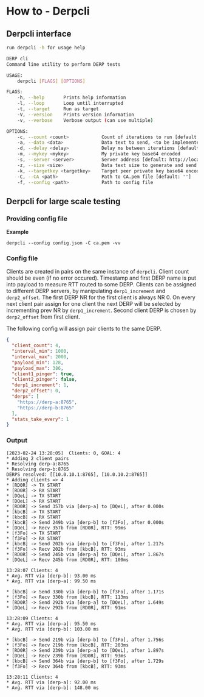 # How to - Derpcli

## Derpcli interface

```bash
run derpcli -h for usage help

DERP cli
Command line utility to perform DERP tests

USAGE:
    derpcli [FLAGS] [OPTIONS]

FLAGS:
    -h, --help       Prints help information
    -l, --loop       Loop until interrupted
    -t, --target     Run as target
    -V, --version    Prints version information
    -v, --verbose    Verbose output (can use multiple)

OPTIONS:
    -c, --count <count>            Count of iterations to run [default: 3]
    -a, --data <data>              Data text to send, <to be implemented> [default: hello derp!]
    -d, --delay <delay>            Delay ms between iterations [default: 100]
    -m, --mykey <mykey>            My private key base64 encoded
    -s, --server <server>          Server address [default: http://localhost:1234]
    -z, --size <size>              Data text size to generate and send
    -k, --targetkey <targetkey>    Target peer private key base64 encoded
    -C, --CA <path>                Path to CA.pem file [default: ""]
    -f, --config <path>            Path to config file
```

## Derpcli for large scale testing

### Providing config file

**Example**  

``` shell
derpcli --config config.json -C ca.pem -vv
```

### Config file

Clients are created in pairs on the same instance of `derpcli`. Client count
should be even (if no error occured). Timestamp and first DERP name is put
into payload to measure RTT routed to some DERP. Clients can be assigned
to different DERP servers, by manipulating `derp1_increment` and `derp2_offset`.
The first DERP NR for the first client is always NR 0. On every next client pair
assign for one client the next DERP will be selected by incrementing prev NR by
`derp1_increment`. Second client DERP is chosen by `derp2_offset` from first
client.

The following config will assign pair clients to the same DERP.

``` json
{
  "client_count": 4,
  "interval_min": 1000,
  "interval_max": 2000,
  "payload_min": 128,
  "payload_max": 386,
  "client1_pinger": true,
  "client2_pinger": false,
  "derp1_increment": 1,
  "derp2_offset": 0,
  "derps": [
    "https://derp-a:8765",
    "https://derp-b:8765"
  ],
  "stats_take_every": 1
}
```

### Output

  ```log
[2023-02-24 13:28:05]  Clients: 0, GOAL: 4
* Adding 2 client pairs
* Resolving derp-a:8765
* Resolving derp-b:8765
DERPS resolved: [[10.0.10.1:8765], [10.0.10.2:8765]]
* Adding clients => 4
* [RD0R] -> TX START
* [RD0R] -> RX START
* [DQeL] -> TX START
* [DQeL] -> RX START
* [RD0R] -> Send 357b via [derp-a] to [DQeL], after 0.000s
* [kbcB] -> TX START
* [kbcB] -> RX START
* [kbcB] -> Send 249b via [derp-b] to [f3Fo], after 0.000s
* [DQeL] -> Recv 357b from [RD0R], RTT: 99ms
* [f3Fo] -> TX START
* [f3Fo] -> RX START
* [kbcB] -> Send 202b via [derp-b] to [f3Fo], after 1.217s
* [f3Fo] -> Recv 202b from [kbcB], RTT: 93ms
* [RD0R] -> Send 245b via [derp-a] to [DQeL], after 1.867s
* [DQeL] -> Recv 245b from [RD0R], RTT: 100ms

13:28:07 Clients: 4
* Avg. RTT via [derp-b]: 93.00 ms
* Avg. RTT via [derp-a]: 99.50 ms

* [kbcB] -> Send 330b via [derp-b] to [f3Fo], after 1.171s
* [f3Fo] -> Recv 330b from [kbcB], RTT: 113ms
* [RD0R] -> Send 292b via [derp-a] to [DQeL], after 1.649s
* [DQeL] -> Recv 292b from [RD0R], RTT: 91ms

13:28:09 Clients: 4
* Avg. RTT via [derp-a]: 95.50 ms
* Avg. RTT via [derp-b]: 103.00 ms

* [kbcB] -> Send 219b via [derp-b] to [f3Fo], after 1.756s
* [f3Fo] -> Recv 219b from [kbcB], RTT: 203ms
* [RD0R] -> Send 239b via [derp-a] to [DQeL], after 1.897s
* [DQeL] -> Recv 239b from [RD0R], RTT: 93ms
* [kbcB] -> Send 364b via [derp-b] to [f3Fo], after 1.729s
* [f3Fo] -> Recv 364b from [kbcB], RTT: 93ms

13:28:11 Clients: 4
* Avg. RTT via [derp-a]: 92.00 ms
* Avg. RTT via [derp-b]: 148.00 ms

  ```
